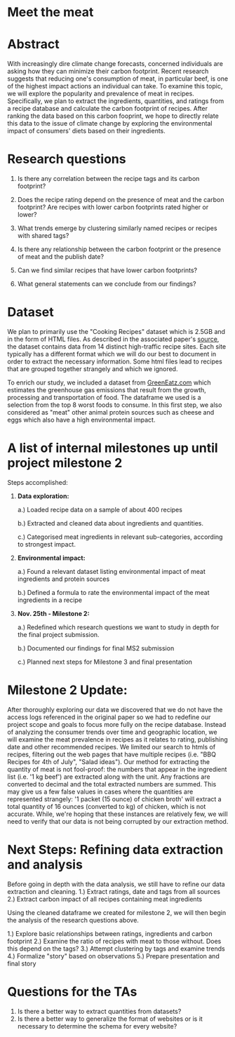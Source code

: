 # Meet the meat

# Abstract
With increasingly dire climate change forecasts, concerned individuals are asking how they can minimize their carbon footprint. Recent research suggests that reducing one's consumption of meat, in particular beef, is one of the highest impact actions an individual can take. To examine this topic, we will explore the popularity and prevalence of meat in recipes. Specifically, we plan to extract the ingredients, quantities, and ratings from a recipe database and calculate the carbon footprint of recipes. After ranking the data based on this carbon fooprint, we hope to directly relate this data to the issue of climate change by exploring the environmental impact of consumers' diets based on their ingredients.

# Research questions

1. Is there any correlation between the recipe tags and its carbon footprint?

2. Does the recipe rating depend on the presence of meat and the carbon footprint? Are recipes with lower carbon footprints rated higher or lower?

3. What trends emerge by clustering similarly named recipes or recipes with shared tags?

4. Is there any relationship between the carbon footprint or the presence of meat and the publish date?

5. Can we find similar recipes that have lower carbon footprints?

6. What general statements can we conclude from our findings?


# Dataset

We plan to primarily use the "Cooking Recipes" dataset which is 2.5GB and in the form of HTML files. As described in the associated paper's [source](http://infolab.stanford.edu/~west1/from-cookies-to-cooks/), the dataset contains data from 14 distinct high-traffic recipe sites. Each site typically has a different format which we will do our best to document in order to extract the necessary information. Some html files lead to recipes that are grouped together strangely and which we ignored.

To enrich our study, we included a dataset from [GreenEatz.com](https://www.greeneatz.com/foods-carbon-footprint.html) which estimates the greenhouse gas emissions that result from the growth, processing and transportation of food. The dataframe we used is a selection from the top 8 worst foods to consume. In this first step, we also considered as "meat" other animal protein sources such as cheese and eggs which also have a high environmental impact.

# A list of internal milestones up until project milestone 2
Steps accomplished:

1. **Data exploration:**

    a.) Loaded recipe data on a sample of about 400 recipes
    
    b.) Extracted and cleaned data about ingredients and quantities.
   
    c.) Categorised meat ingredients in relevant sub-categories, according to strongest impact. 

2. **Environmental impact:**

    a.) Found a relevant dataset listing environmental impact of meat ingredients and protein sources
    
    b.) Defined a formula to rate the environmental impact of the meat ingredients in a recipe
  
3. **Nov. 25th - Milestone 2:**

    a.) Redefined which research questions we want to study in depth for the final project submission.
    
    b.) Documented our findings for final MS2 submission 
    
    c.) Planned next steps for Milestone 3 and final presentation


# Milestone 2 Update: 

After thoroughly exploring our data we discovered that we do not have the access logs referenced in the original paper so we had to redefine our project scope and goals to focus more fully on the recipe database. Instead of analyzing the consumer trends over time and geographic location, we will examine the meat prevalence in recipes as it relates to rating, publishing date and other recommended recipes. We limited our search to htmls of recipes, filtering out the web pages that have multiple recipes (i.e. "BBQ Recipes for 4th of July", "Salad ideas"). Our method for extracting the quantity of meat is not fool-proof: the numbers that appear in the ingredient list (i.e. '1 kg beef') are extracted along with the unit. Any fractions are converted to decimal and the total extracted numbers are summed. This may give us a few false values in cases where the quantities are represented strangely: '1 packet (15 ounce) of chicken broth' will extract a total quantity of 16 ounces (converted to kg) of chicken, which is not accurate. While, we're hoping that these instances are relatively few, we will need to verify that our data is not being corrupted by our extraction method.


# Next Steps: Refining data extraction and analysis

Before going in depth with the data analysis, we still have to refine our data extraction and cleaning.
1.) Extract ratings, date and tags from all sources
2.) Extract carbon impact of all recipes containing meat ingredients

Using the cleaned dataframe we created for milestone 2, we will then begin the analysis of the research questions above.

1.) Explore basic relationships between ratings, ingredients and carbon footprint
2.) Examine the ratio of recipes with meat to those without. Does this depend on the tags?
3.) Attempt clustering by tags and examine trends
4.) Formalize "story" based on observations
5.) Prepare presentation and final story

# Questions for the TAs
1) Is there a better way to extract quantities from datasets?
2) Is there a better way to generalize the format of websites or is it necessary to determine the schema for every website?
